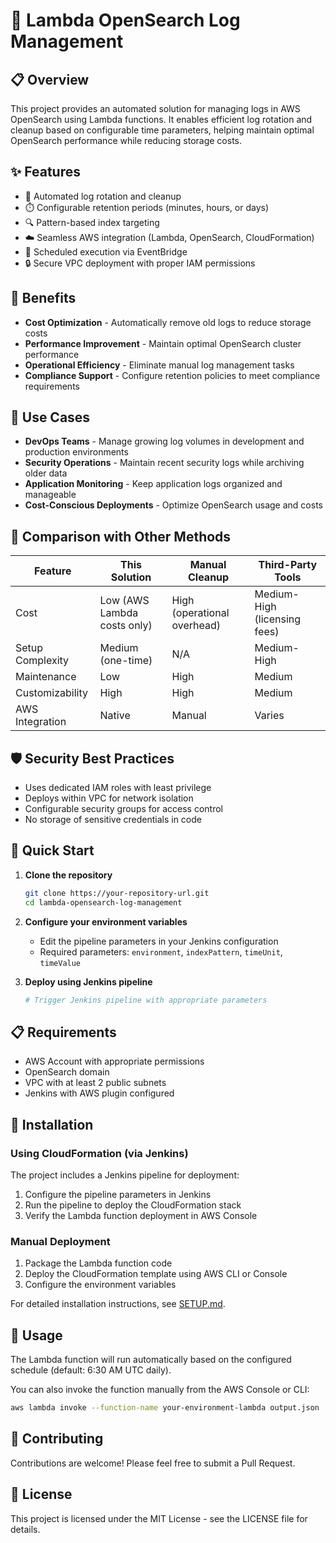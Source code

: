 # 🚀 Lambda OpenSearch Log Management

## 📋 Overview

This project provides an automated solution for managing logs in AWS OpenSearch using Lambda functions. It enables efficient log rotation and cleanup based on configurable time parameters, helping maintain optimal OpenSearch performance while reducing storage costs.

## ✨ Features

- 🔄 Automated log rotation and cleanup
- ⏱️ Configurable retention periods (minutes, hours, or days)
- 🔍 Pattern-based index targeting
- ☁️ Seamless AWS integration (Lambda, OpenSearch, CloudFormation)
- 📅 Scheduled execution via EventBridge
- 🔒 Secure VPC deployment with proper IAM permissions

## 🌟 Benefits

- **Cost Optimization** - Automatically remove old logs to reduce storage costs
- **Performance Improvement** - Maintain optimal OpenSearch cluster performance
- **Operational Efficiency** - Eliminate manual log management tasks
- **Compliance Support** - Configure retention policies to meet compliance requirements

## 🎯 Use Cases

- **DevOps Teams** - Manage growing log volumes in development and production environments
- **Security Operations** - Maintain recent security logs while archiving older data
- **Application Monitoring** - Keep application logs organized and manageable
- **Cost-Conscious Deployments** - Optimize OpenSearch usage and costs

## 🔄 Comparison with Other Methods

| Feature | This Solution | Manual Cleanup | Third-Party Tools |
|---------|---------------|----------------|-------------------|
| Cost | Low (AWS Lambda costs only) | High (operational overhead) | Medium-High (licensing fees) |
| Setup Complexity | Medium (one-time) | N/A | Medium-High |
| Maintenance | Low | High | Medium |
| Customizability | High | High | Medium |
| AWS Integration | Native | Manual | Varies |

## 🛡️ Security Best Practices

- Uses dedicated IAM roles with least privilege
- Deploys within VPC for network isolation
- Configurable security groups for access control
- No storage of sensitive credentials in code

## 🚦 Quick Start

1. **Clone the repository**
   ```bash
   git clone https://your-repository-url.git
   cd lambda-opensearch-log-management
   ```

2. **Configure your environment variables**
   - Edit the pipeline parameters in your Jenkins configuration
   - Required parameters: `environment`, `indexPattern`, `timeUnit`, `timeValue`

3. **Deploy using Jenkins pipeline**
   ```bash
   # Trigger Jenkins pipeline with appropriate parameters
   ```

## 📋 Requirements

- AWS Account with appropriate permissions
- OpenSearch domain
- VPC with at least 2 public subnets
- Jenkins with AWS plugin configured

## 🔧 Installation

### Using CloudFormation (via Jenkins)

The project includes a Jenkins pipeline for deployment:

1. Configure the pipeline parameters in Jenkins
2. Run the pipeline to deploy the CloudFormation stack
3. Verify the Lambda function deployment in AWS Console

### Manual Deployment

1. Package the Lambda function code
2. Deploy the CloudFormation template using AWS CLI or Console
3. Configure the environment variables

For detailed installation instructions, see [SETUP.md](SETUP.md).

## 🧩 Usage

The Lambda function will run automatically based on the configured schedule (default: 6:30 AM UTC daily).

You can also invoke the function manually from the AWS Console or CLI:

```bash
aws lambda invoke --function-name your-environment-lambda output.json
```

## 🤝 Contributing

Contributions are welcome! Please feel free to submit a Pull Request.

## 📄 License

This project is licensed under the MIT License - see the LICENSE file for details.
